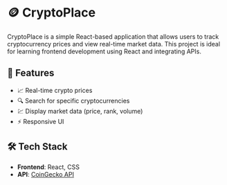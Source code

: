 # 🪙 CryptoPlace

CryptoPlace is a simple React-based application that allows users to track cryptocurrency prices and view real-time market data. This project is ideal for learning frontend development using React and integrating APIs.

## 🚀 Features

- 📈 Real-time crypto prices
- 🔍 Search for specific cryptocurrencies
- 💹 Display market data (price, rank, volume)
- ⚡ Responsive UI

## 🛠 Tech Stack

- **Frontend**: React, CSS
- **API**: [CoinGecko API](https://www.coingecko.com/en/api)


